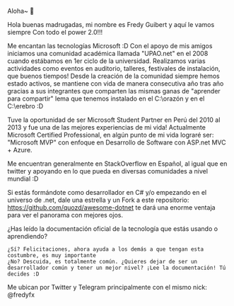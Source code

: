 Aloha~ 👋

Hola buenas madrugadas, mi nombre es Fredy Guibert y aquí le vamos siempre Con todo el power 2.0!!! 

Me encantan las tecnologías Microsoft :D Con el apoyo de mis amigos iniciamos una comunidad académica llamada "UPAO.net" en el 2008 cuando estábamos en 1er ciclo de la universidad. Realizamos varias actividades como eventos en auditorio, talleres, festivales de instalación, que buenos tiempos! Desde la creación de la comunidad siempre hemos estado activos, se mantiene con vida de manera consecutiva año tras año gracias a sus integrantes que comparten las mismas ganas de "aprender para compartir" lema que tenemos instalado en el C:\orazón y en el C:\erebro :D

Tuve la oportunidad de ser Microsoft Student Partner en Perú del 2010 al 2013 y fue una de las mejores experiencias de mi vida! Actualmente Microsoft Certified Professional, en algún punto de mi vida lograré ser: "Microsoft MVP" con enfoque en Desarrollo de Software con ASP.net MVC + Azure.

Me encuentran generalmente en StackOverflow en Español, al igual que en twitter y apoyando en lo que pueda en diversas comunidades a nivel mundial :D

Si estás formándote como desarrollador en C# y/o empezando en el universo de .net, dale una estrella y un Fork a este repositorio: https://github.com/quozd/awesome-dotnet te dará una enorme ventaja para ver el panorama con mejores ojos.

¿Has leído la documentación oficial de la tecnología que estás usando o aprendiendo?

    ¿Sí? Felicitaciones, ahora ayuda a los demás a que tengan esta costumbre, es muy importante
    ¿No? Descuida, es totalmente común. ¿Quieres dejar de ser un desarrollador común y tener un mejor nivel? ¡Lee la documentación! Tú decides :D

Me ubican por Twitter y Telegram principalmente con el mismo nick: @fredyfx


<!--
**fredyfx/fredyfx** is a ✨ _special_ ✨ repository because its `README.md` (this file) appears on your GitHub profile.

Here are some ideas to get you started:

- 🔭 I’m currently working on ...
- 🌱 I’m currently learning ...
- 👯 I’m looking to collaborate on ...
- 🤔 I’m looking for help with ...
- 💬 Ask me about ...
- 📫 How to reach me: ...
- 😄 Pronouns: ...
- ⚡ Fun fact: ...
-->
